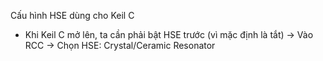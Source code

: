 
Cấu hình HSE dùng cho Keil C 
- Khi Keil C mở lên, ta cần phải bật HSE trước (vì mặc định là tắt) -> Vào RCC -> Chọn HSE: Crystal/Ceramic Resonator
